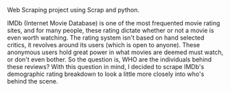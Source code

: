 Web Scraping project using Scrap and python. 

IMDb (Internet Movie Database) is one of the most frequented movie rating sites, and for many people, these rating dictate whether or not a movie is even worth watching. 
The rating system isn't based on hand selected critics, it revolves around its users (which is open to anyone). These anonymous users hold great power in what movies are deemed must watch, or don't even bother. 
So the question is, WHO are the individuals behind these reviews? With this question in mind, I decided to scrape IMDb's demographic rating breakdown to look a little more closely into who's behind the scene. 
